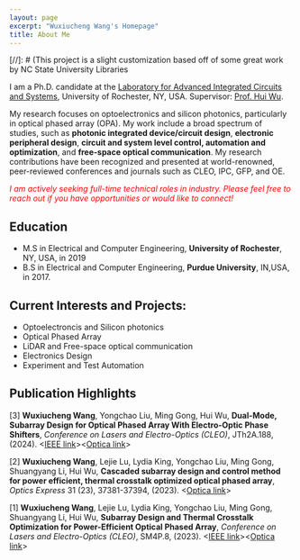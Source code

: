 ```yaml
---
layout: page
excerpt: "Wuxiucheng Wang's Homepage"
title: About Me
---
```


[//]: # (This project is a slight customization based off of some great work by NC State University Libraries

I am a Ph.D. candidate at the [Laboratory for Advanced Integrated Circuits and Systems](https://www.hajim.rochester.edu/ece/sites/laics/research-projects/), University of Rochester, NY, USA. Supervisor: [Prof. Hui Wu](https://www.hajim.rochester.edu/ece/people/faculty/wu_hui/index.html).

My research focuses on optoelectronics and silicon photonics, particularly in optical phased array (OPA). My work include a broad spectrum of studies, such as **photonic integrated device/circuit design**, **electronic peripheral design**, **circuit and system level control, automation and optimization**, and **free-space optical communication**.
My research contributions have been recognized and presented at world-renowned, peer-reviewed conferences and journals such as CLEO, IPC, GFP, and OE.

*<span style="color:red">I am actively seeking full-time technical roles in industry. Please feel free to reach out if you have opportunities or would like to connect!</span>*

## Education

* M.S in Electrical and Computer Engineering, **University of Rochester**, NY, USA, in 2019
* B.S in Electrical and Computer Engineering, **Purdue University**, IN,USA, in 2017.

## Current Interests and Projects:

* Optoelectroncis and Silicon photonics
* Optical Phased Array
* LiDAR and Free-space optical communication
* Electronics Design
* Experiment and Test Automation

## Publication Highlights

<p>[3] <strong> Wuxiucheng Wang</strong>, Yongchao Liu, Ming Gong, Hui Wu, <strong>Dual-Mode, Subarray Design for Optical Phased Array With Electro-Optic Phase Shifters</strong>, <em>Conference on Lasers and Electro-Optics (CLEO)</em>, JTh2A.188, (2024). &lt;<a href="https://ieeexplore.ieee.org/abstract/document/10727269">IEEE link</a>&gt;&lt;<a href="https://opg.optica.org/abstract.cfm?uri=CLEO_AT-2024-JTh2A.188">Optica link</a>&gt;</p>

<p>[2] <strong> Wuxiucheng Wang</strong>, Lejie Lu, Lydia King, Yongchao Liu, Ming Gong, Shuangyang Li, Hui Wu, <strong>Cascaded subarray design and control method for power efficient, thermal crosstalk optimized optical phased array</strong>, <em>Optics Express</em> 31 (23), 37381-37394, (2023). &lt;<a href="https://opg.optica.org/oe/fulltext.cfm?uri=oe-31-23-37381&id=541030">Optica link</a>&gt;</p>

<p>[1] <strong> Wuxiucheng Wang</strong>, Lejie Lu, Lydia King, Yongchao Liu, Ming Gong, Shuangyang Li, Hui Wu, <strong>Subarray Design and Thermal Crosstalk Optimization for Power-Efficient Optical Phased Array</strong>, <em>Conference on Lasers and Electro-Optics (CLEO)</em>, SM4P.8, (2023). &lt;<a href="https://ieeexplore.ieee.org/abstract/document/10258690">IEEE link</a>&gt;&lt;<a href="https://opg.optica.org/abstract.cfm?uri=CLEO_SI-2023-SM4P.8">Optica link</a>&gt;</p>




